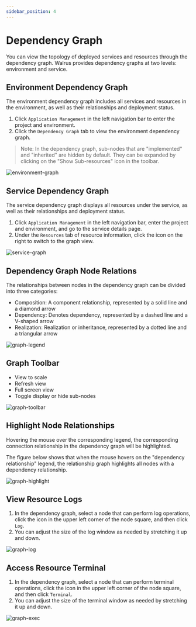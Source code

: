 ```yaml
---
sidebar_position: 4
---
```


# Dependency Graph

You can view the topology of deployed services and resources through the dependency graph. Walrus provides dependency graphs at two levels: environment and service.

## Environment Dependency Graph

The environment dependency graph includes all services and resources in the environment, as well as their relationships and deployment status.

1. Click `Application Management` in the left navigation bar to enter the project and environment.
2. Click the `Dependency Graph` tab to view the environment dependency graph.

> Note: In the dependency graph, sub-nodes that are "implemented" and "inherited" are hidden by default. They can be expanded by clicking on the "Show Sub-resources" icon in the toolbar.

![environment-graph](/img/v0.3.0/application/graph/app-graph-env-en.png)
## Service Dependency Graph

The service dependency graph displays all resources under the service, as well as their relationships and deployment status.

1. Click `Application Management` in the left navigation bar, enter the project and environment, and go to the service details page.
2. Under the `Resources` tab of resource information, click the icon on the right to switch to the graph view.

![service-graph](/img/v0.3.0/application/graph/app-graph-svc-en.png)

## Dependency Graph Node Relations

The relationships between nodes in the dependency graph can be divided into three categories:

- Composition: A component relationship, represented by a solid line and a diamond arrow
- Dependency: Denotes dependency, represented by a dashed line and a V-shaped arrow
- Realization: Realization or inheritance, represented by a dotted line and a triangular arrow

![graph-legend](/img/v0.3.0/application/graph/app-graph-legend-en.png)
## Graph Toolbar

- View to scale
- Refresh view
- Full screen view
- Toggle display or hide sub-nodes

![graph-toolbar](/img/v0.3.0/application/graph/app-graph-toolbar-en.png)

## Highlight Node Relationships

Hovering the mouse over the corresponding legend, the corresponding connection relationship in the dependency graph will be highlighted.

The figure below shows that when the mouse hovers on the "dependency relationship" legend, the relationship graph highlights all nodes with a dependency relationship.

![graph-highlight](/img/v0.3.0/application/graph/app-graph-highlight-en.png)

## View Resource Logs

1. In the dependency graph, select a node that can perform log operations, click the icon in the upper left corner of the node square, and then click `Log`.
2. You can adjust the size of the log window as needed by stretching it up and down.

![graph-log](/img/v0.3.0/application/graph/app-graph-log-en.png)

## Access Resource Terminal

1. In the dependency graph, select a node that can perform terminal operations, click the icon in the upper left corner of the node square, and then click `Terminal`.
2. You can adjust the size of the terminal window as needed by stretching it up and down.

![graph-exec](/img/v0.3.0/application/graph/app-graph-exec-en.png)